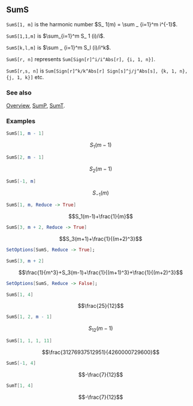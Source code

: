 ## SumS

`SumS[1, m]` is the harmonic number $S_ 1(m) = \sum _ {i=1}^m i^{-1}$.

`SumS[1,1,m]` is $\sum_{i=1}^m S_ 1 (i)/i$.

`SumS[k,l,m]` is $\sum _ {i=1}^m S_l (i)/i^k$.

`SumS[r, n]` represents `Sum[Sign[r]^i/i^Abs[r], {i, 1, n}]`.

`SumS[r,s, n]` is `Sum[Sign[r]^k/k^Abs[r] Sign[s]^j/j^Abs[s], {k, 1, n}, {j, 1, k}]` etc.

### See also

[Overview](Extra/FeynCalc.md), [SumP](SumP.md), [SumT](SumT.md).

### Examples

```mathematica
SumS[1, m - 1]
```

$$S_1(m-1)$$

```mathematica
SumS[2, m - 1]
```

$$S_2(m-1)$$

```mathematica
SumS[-1, m]
```

$$S_{-1}(m)$$

```mathematica
SumS[1, m, Reduce -> True]
```

$$S_1(m-1)+\frac{1}{m}$$

```mathematica
SumS[3, m + 2, Reduce -> True]
```

$$S_3(m+1)+\frac{1}{(m+2)^3}$$

```mathematica
SetOptions[SumS, Reduce -> True]; 
 
SumS[3, m + 2]
```

$$\frac{1}{m^3}+S_3(m-1)+\frac{1}{(m+1)^3}+\frac{1}{(m+2)^3}$$

```mathematica
SetOptions[SumS, Reduce -> False]; 
 
SumS[1, 4]
```

$$\frac{25}{12}$$

```mathematica
SumS[1, 2, m - 1]
```

$$S_{12}(m-1)$$

```mathematica
SumS[1, 1, 1, 11]
```

$$\frac{31276937512951}{4260000729600}$$

```mathematica
SumS[-1, 4]
```

$$-\frac{7}{12}$$

```mathematica
SumT[1, 4]
```

$$-\frac{7}{12}$$